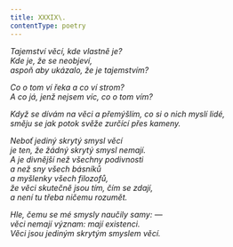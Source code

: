 ```yaml
---
title: XXXIX\.
contentType: poetry
---
```


<section>

_Tajemství věcí, kde vlastně je?  
Kde je, že se neobjeví,  
aspoň aby ukázalo, že je tajemstvím?_

</section>

<section>

_Co o tom ví řeka a co ví strom?  
A co já, jenž nejsem víc, co o tom vím?_

</section>

<section>

_Když se dívám na věci a přemýšlím, co si o nich myslí lidé,  
směju se jak potok svěže zurčící přes kameny._

</section>

<section>

_Neboť jediný skrytý smysl věcí  
je ten, že žádný skrytý smysl nemají.  
A je divnější než všechny podivnosti  
a než sny všech básníků  
a myšlenky všech filozofů,  
že věci skutečně jsou tím, čím se zdají,  
a není tu třeba ničemu rozumět._

</section>

<section>

_Hle, čemu se mé smysly naučily samy: —  
věci nemají význam: mají existenci.  
Věci jsou jediným skrytým smyslem věcí._

</section>
